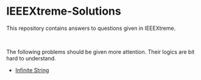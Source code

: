 # IEEEXtreme-Solutions
This repository contains answers to questions given in IEEEXtreme.

<br>

The following problems should be given more attention. Their logics are bit hard to understand.

- [Infinite String](https://github.com/Gayan-Kaushalya/IEEEXtreme-Solutions/blob/main/IEEEXtreme%2013.0/Codes/infinitestring.py)